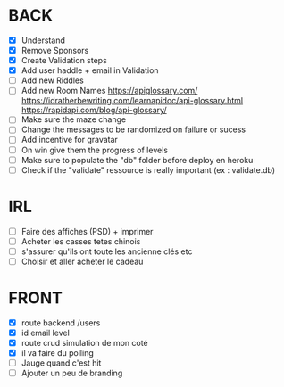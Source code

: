 # BACK
- [x] Understand
- [x] Remove Sponsors
- [x] Create Validation steps
- [x] Add user haddle + email in Validation
- [ ] Add new Riddles
- [ ] Add new Room Names https://apiglossary.com/ https://idratherbewriting.com/learnapidoc/api-glossary.html https://rapidapi.com/blog/api-glossary/
- [ ] Make sure the maze change 
- [ ] Change the messages to be randomized on failure or sucess
- [ ] Add incentive for gravatar
- [ ] On win give them the progress of levels
- [ ] Make sure to populate the "db" folder before deploy en heroku
- [ ] Check if the "validate" ressource is really important (ex : validate.db)

# IRL
- [ ] Faire des affiches (PSD) + imprimer
- [ ] Acheter les casses tetes chinois
- [ ] s'assurer qu'ils ont toute les ancienne clés etc
- [ ] Choisir et aller acheter le cadeau

# FRONT
- [x] route backend /users
- [x] id email level
- [x] route crud simulation de mon coté
- [x] il va faire du polling
- [ ] Jauge quand c'est hit 
- [ ] Ajouter un peu de branding